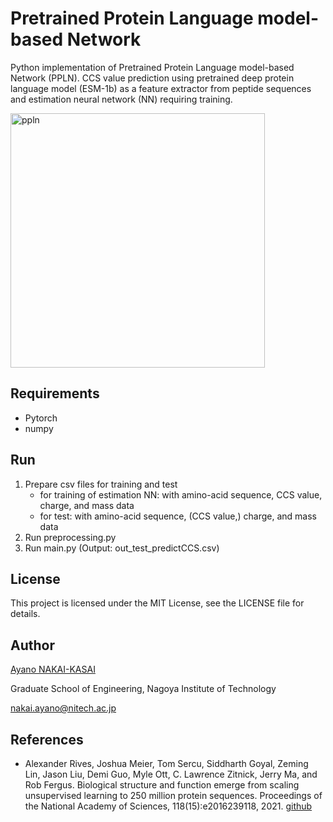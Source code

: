 # Pretrained Protein Language model-based Network

Python implementation of Pretrained Protein Language model-based Network (PPLN).
CCS value prediction using pretrained deep protein language model (ESM-1b) as a feature extractor from peptide sequences 
and estimation neural network (NN) requiring training.

<img width="407" alt="ppln" src="https://github.com/a-nakai-k/PPLN/assets/40450686/da500608-4224-4884-8ca9-74e5cdb739ec">



## Requirements
- Pytorch
- numpy

## Run
1. Prepare csv files for training and test
   - for training of estimation NN: with amino-acid sequence, CCS value, charge, and mass data
   - for test: with amino-acid sequence, (CCS value,) charge, and mass data 
3. Run preprocessing.py
4. Run main.py (Output: out_test_predictCCS.csv)


## License
This project is licensed under the MIT License, see the LICENSE file for details.

## Author
[Ayano NAKAI-KASAI](https://sites.google.com/view/ayano-nakai/home/english)

Graduate School of Engineering, Nagoya Institute of Technology

nakai.ayano@nitech.ac.jp

## References
- Alexander Rives, Joshua Meier, Tom Sercu, Siddharth Goyal, Zeming Lin, Jason Liu, Demi Guo,
Myle Ott, C. Lawrence Zitnick, Jerry Ma, and Rob Fergus. Biological structure and function emerge
from scaling unsupervised learning to 250 million protein sequences. Proceedings of the National
Academy of Sciences, 118(15):e2016239118, 2021. [github](https://github.com/facebookresearch/esm)
